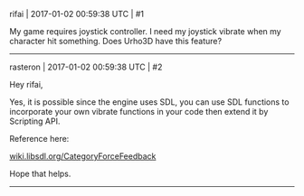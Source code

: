 rifai | 2017-01-02 00:59:38 UTC | #1

My game requires joystick controller.  I need my joystick vibrate when my character hit something. 
Does Urho3D have this feature?

-------------------------

rasteron | 2017-01-02 00:59:38 UTC | #2

Hey rifai,

Yes, it is possible since the engine uses SDL, you can use SDL functions to incorporate your own vibrate functions in your code then extend it by Scripting API.

Reference here:

[wiki.libsdl.org/CategoryForceFeedback](https://wiki.libsdl.org/CategoryForceFeedback)

Hope that helps.

-------------------------

